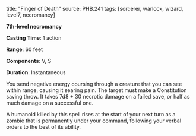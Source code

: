 title: "Finger of Death"
source: PHB.241
tags: [sorcerer, warlock, wizard, level7, necromancy]

**7th-level necromancy**

**Casting Time**: 1 action

**Range**: 60 feet

**Components**: V, S

**Duration**: Instantaneous

You send negative energy coursing through a creature that you can see within range, causing it searing pain. The target must make a Constitution saving throw. It takes 7d8 + 30 necrotic damage on a failed save, or half as much damage on a successful one.

A humanoid killed by this spell rises at the start of your next turn as a zombie that is permanently under your command, following your verbal orders to the best of its ability.
